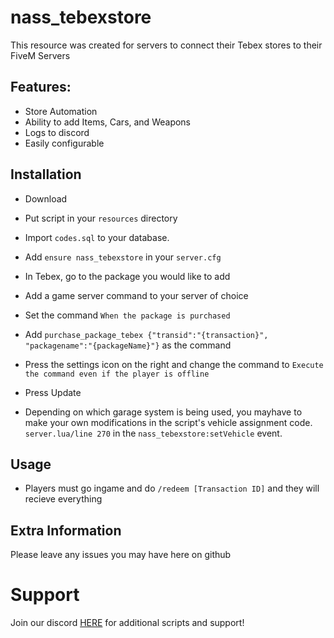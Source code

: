 # nass_tebexstore
This resource was created for servers to connect their Tebex stores to their FiveM Servers

## Features:
- Store Automation
- Ability to add Items, Cars, and Weapons
- Logs to discord
- Easily configurable 


## Installation

- Download 
- Put script in your `resources` directory


- Import `codes.sql` to your database.
- Add `ensure nass_tebexstore` in your `server.cfg`

 - In Tebex, go to the package you would like to add
 - Add a game server command to your server of choice
 - Set the command `When the package is purchased`
 - Add `purchase_package_tebex {"transid":"{transaction}", "packagename":"{packageName}"}` as the command
 - Press the settings icon on the right and change the command to `Execute the command even if the player is offline`
 - Press Update

 - Depending on which garage system is being used, you mayhave to make your own modifications in the script's vehicle assignment code. `server.lua/line 270` in the `nass_tebexstore:setVehicle` event.

## Usage

- Players must go ingame and do `/redeem [Transaction ID]` and they will recieve everything


## Extra Information


 Please leave any issues you may have here on github

# Support
Join our discord <a href='https://discord.gg/XJFNyMy3Bv'>HERE</a> for additional scripts and support!

